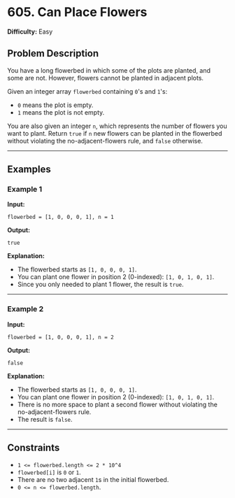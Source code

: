 # 605. Can Place Flowers

**Difficulty:** Easy

## Problem Description
You have a long flowerbed in which some of the plots are planted, and some are not. However, flowers cannot be planted in adjacent plots.

Given an integer array `flowerbed` containing `0`'s and `1`'s:
- `0` means the plot is empty.
- `1` means the plot is not empty.

You are also given an integer `n`, which represents the number of flowers you want to plant. Return `true` if `n` new flowers can be planted in the flowerbed without violating the no-adjacent-flowers rule, and `false` otherwise.

---

## Examples

### Example 1
**Input:**  
```
flowerbed = [1, 0, 0, 0, 1], n = 1
```
**Output:**  
```
true
```
**Explanation:**
- The flowerbed starts as `[1, 0, 0, 0, 1]`.
- You can plant one flower in position 2 (0-indexed): `[1, 0, 1, 0, 1]`.
- Since you only needed to plant 1 flower, the result is `true`.

---

### Example 2
**Input:**  
```
flowerbed = [1, 0, 0, 0, 1], n = 2
```
**Output:**  
```
false
```
**Explanation:**
- The flowerbed starts as `[1, 0, 0, 0, 1]`.
- You can plant one flower in position 2 (0-indexed): `[1, 0, 1, 0, 1]`.
- There is no more space to plant a second flower without violating the no-adjacent-flowers rule.
- The result is `false`.

---

## Constraints
- `1 <= flowerbed.length <= 2 * 10^4`
- `flowerbed[i]` is `0` or `1`.
- There are no two adjacent `1`s in the initial flowerbed.
- `0 <= n <= flowerbed.length`.
